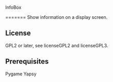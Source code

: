 InfoBox

=======
Show information on a display screen.

License
-------
GPL2 or later, see licenseGPL2 and licenseGPL3.

Prerequisites
-------------
Pygame
Yapsy


